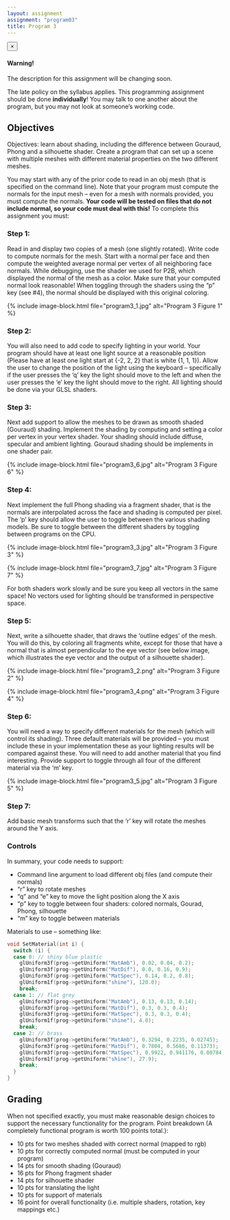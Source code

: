 ```yaml
---
layout: assignment
assignment: "program03"
title: Program 3
---
```


<div class="alert alert-dismissible alert-danger">
  <button type="button" class="close" data-dismiss="alert">&times;</button>
  <h4>Warning!</h4>
  <p>
    The description for this assignment will be changing soon.
  </p>
</div>

The late policy on the syllabus applies.
This programming assignment should be done **individually**!
You may talk to one another about the program, but you may not look at someone’s working code.



## Objectives

Objectives: learn about shading, including the difference between Gouraud, Phong and a
silhouette shader. Create a program that can set up a scene with multiple meshes with
different material properties on the two different meshes.

You may start with any of the prior code to read in an obj mesh (that is specified on the
command line). Note that your program must compute the normals for the input mesh –
even for a mesh with normals provided, you must compute the normals. **Your code
will be tested on files that do not include normal, so your code must deal with this!** To
complete this assignment you must:



### Step 1:

Read in and display two copies of a mesh (one slightly rotated). Write code to
compute normals for the mesh. Start with a normal per face and then compute the
weighted average normal per vertex of all neighboring face normals. While
debugging, use the shader we used for P2B, which displayed the normal of the
mesh as a color. Make sure that your computed normal look reasonable! When
toggling through the shaders using the “p” key (see #4), the normal should be
displayed with this original coloring.

{% include image-block.html file="program3_1.jpg" alt="Program 3 Figure 1" %}



### Step 2:

You will also need to add code to specify lighting in your world. Your program
should have at least one light source at a reasonable position (Please have at least
one light start at {-2, 2, 2} that is white {1, 1, 1}). Allow the user to change the
position of the light using the keyboard – specifically if the user presses the ‘q’
key the light should move to the left and when the user presses the ‘e’ key the
light should move to the right. All lighting should be done via your GLSL
shaders.



### Step 3:

Next add support to allow the meshes to be drawn as smooth shaded (Gouraud)
shading. Implement the shading by computing and setting a color per vertex in
your vertex shader. Your shading should include diffuse, specular and ambient
lighting. Gouraud shading should be implements in one shader pair.

{% include image-block.html file="program3_6.jpg" alt="Program 3 Figure 6" %}



### Step 4:

Next implement the full Phong shading via a fragment shader, that is the normals
are interpolated across the face and shading is computed per pixel. The ‘p’ key
should allow the user to toggle between the various shading models. Be sure
to toggle between the different shaders by toggling between programs on the
CPU.

{% include image-block.html file="program3_3.jpg" alt="Program 3 Figure 3" %}

{% include image-block.html file="program3_7.jpg" alt="Program 3 Figure 7" %}

For both shaders work slowly and be sure you keep all vectors in the same space!
No vectors used for lighting should be transformed in perspective space.



### Step 5:

Next, write a silhouette shader, that draws the ‘outline edges’ of the mesh. You
will do this, by coloring all fragments white, except for those that have a normal
that is almost perpendicular to the eye vector (see below image, which illustrates
the eye vector and the output of a silhouette shader).

{% include image-block.html file="program3_2.png" alt="Program 3 Figure 2" %}

{% include image-block.html file="program3_4.png" alt="Program 3 Figure 4" %}



### Step 6:

You will need a way to specify different materials for the mesh (which will
control its shading). Three default materials will be provided – you must include
these in your implementation these as your lighting results will be compared
against these. You will need to add another material that you find interesting.
Provide support to toggle through all four of the different material via the ‘m’
key.

{% include image-block.html file="program3_5.jpg" alt="Program 3 Figure 5" %}



### Step 7:

Add basic mesh transforms such that the ‘r’ key will rotate the meshes around the
Y axis.


### Controls

In summary, your code needs to support:
- Command line argument to load different obj files (and compute their normals)
- “r” key to rotate meshes
- “q” and “e” key to move the light position along the X axis
- “p” key to toggle between four shaders: colored normals, Gourad, Phong, silhouette
- “m” key to toggle between materials

Materials to use – something like:

```cpp
void SetMaterial(int i) {
  switch (i) {
  case 0: // shiny blue plastic
    glUniform3f(prog->getUniform("MatAmb"), 0.02, 0.04, 0.2);
    glUniform3f(prog->getUniform("MatDif"), 0.0, 0.16, 0.9);
    glUniform3f(prog->getUniform("MatSpec"), 0.14, 0.2, 0.8);
    glUniform1f(prog->getUniform("shine"), 120.0);
    break;
  case 1: // flat grey
    glUniform3f(prog->getUniform("MatAmb"), 0.13, 0.13, 0.14);
    glUniform3f(prog->getUniform("MatDif"), 0.3, 0.3, 0.4);
    glUniform3f(prog->getUniform("MatSpec"), 0.3, 0.3, 0.4);
    glUniform1f(prog->getUniform("shine"), 4.0);
    break;
  case 2: // brass
    glUniform3f(prog->getUniform("MatAmb"), 0.3294, 0.2235, 0.02745);
    glUniform3f(prog->getUniform("MatDif"), 0.7804, 0.5686, 0.11373);
    glUniform3f(prog->getUniform("MatSpec"), 0.9922, 0.941176, 0.80784);
    glUniform1f(prog->getUniform("shine"), 27.9);
    break;
  }
}
```



## Grading

When not specified exactly, you must make reasonable design choices to support the
necessary functionality for the program. Point breakdown (A completely functional
program is worth 100 points total.):

- 10 pts for two meshes shaded with correct normal (mapped to rgb)
- 10 pts for correctly computed normal (must be computed in your program)
- 14 pts for smooth shading (Gouraud)
- 16 pts for Phong fragment shader
- 14 pts for silhouette shader
- 10 pts for translating the light
- 10 pts for support of materials
- 16 point for overall functionality (i.e. multiple shaders, rotation, key mappings etc.)
